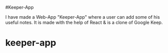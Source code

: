 #Keeper-App

I have made a Web-App "Keeper-App" where a user can add some of his useful notes. It is made with the help of React & is a clone of Google Keep.
# keeper-app
